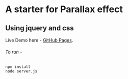 #  A starter for Parallax effect
## Using jquery and css


Live Demo here - [GitHub Pages](https://mysterious-harbor-51232.herokuapp.com/).

###### To run -

```
npm install
node server.js

```
